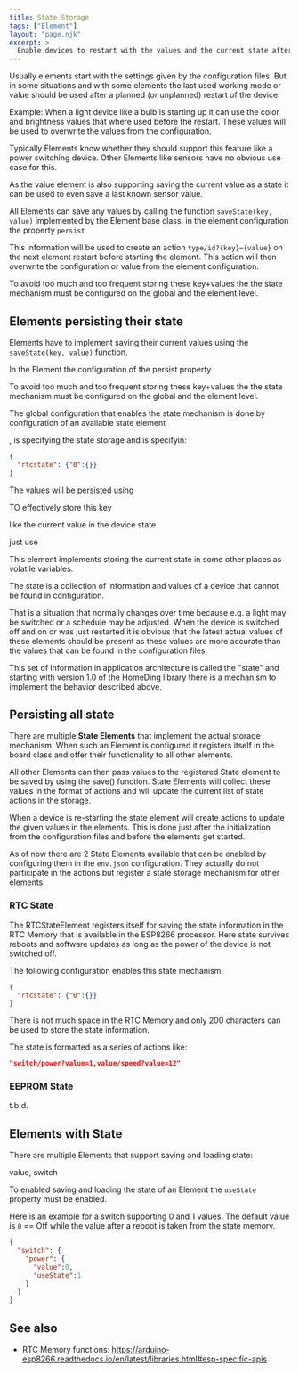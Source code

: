 ```yaml
---
title: State Storage
tags: ["Element"]
layout: "page.njk"
excerpt: >
  Enable devices to restart with the values and the current state after a reboot or deep sleep.
---
```


Usually elements start with the settings given by the configuration files.
But in some situations and with some elements the last used working mode or value should be used
after a planned (or unplanned) restart of the device.

Example: When a light device like a bulb is starting up it can use the color and brightness
values that where used before the restart. These values will be used to overwrite the values
from the configuration.

Typically Elements know whether they should support this feature like a power switching device.
Other Elements like sensors have no obvious use case for this.

As the value element is also supporting saving the current value as a state it can be used to
even save a last known sensor value.

All Elements can save any values by calling the function `saveState(key, value)` implemented by
the Element base class. in the element configuration the property `persist`

This information will be used to create an action `type/id?{key}={value}` on the next element
restart before starting the element. This action will then overwrite the configuration or value
from the element configuration.

To avoid too much and too frequent storing these key+values the the state mechanism
must be configured on the global and the element level.


## Elements persisting their state

Elements have to implement saving their current values using the `saveState(key, value)`
function.

In the Element the configuration of the persist property  

To avoid too much and too frequent storing these key+values the the state mechanism
must be configured on the global and the element level.






The global configuration that enables the state mechanism is done by configuration of an
available state element 

, is specifying the state storage and is specifyin:

``` json
{
  "rtcstate": {"0":{}}
}
```


The values will be persisted using

TO effectively store this key

like the current value in the device state

just use


  This element implements storing the current state in some other places as volatile variables.


The state is a collection of information and values of a device that cannot be found in configuration.


That is a situation that normally changes over time because e.g. a light may be switched or a
schedule may be adjusted.
When the device is switched off and on or was just restarted it is obvious that the latest
actual values of these elements should be present as these values are more accurate than the values
that can be found in the configuration files.

This set of information in application architecture is called the "state"
and starting with version 1.0 of the HomeDing library there is a mechanism
to implement the behavior described above.


## Persisting all state

There are multiple **State Elements** that implement the actual storage mechanism.
When such an Element is configured it registers
itself in the board class and offer their functionality to all other elements.

All other Elements can then pass values to the registered State element to be saved by using the save() function. State Elements will collect these values in the format of actions and will update the current list of state actions in the storage.

When a device is re-starting the state element will create actions to update the given values in the elements.
This is done just after the initialization from the configuration files and before the elements get started.

As of now there are 2 State Elements available that can be enabled by configuring them in the `env.json` configuration.
They actually do not participate in the actions but register a state storage mechanism for other elements.


### RTC State

The RTCStateElement registers itself for saving the state information in the RTC Memory that is available in the ESP8266 processor. Here state survives reboots and software updates as long as the power of the device is not switched off.

The following configuration enables this state mechanism:

``` json
{
  "rtcstate": {"0":{}}
}
```

There is not much space in the RTC Memory and only 200 characters can be used to store the state information.

The state is formatted as a series of actions like:

``` json
"switch/power?value=1,value/speed?value=12"
```

### EEPROM State

t.b.d.


## Elements with State

There are multiple Elements that support saving and loading state:

value, switch


To enabled saving and loading the state of an Element the `useState` property must be enabled.

Here is an example for a switch supporting 0 and 1 values. The default value is `0` == Off while the value after a reboot is taken from the state memory.

``` json
{
  "switch": {
    "power": {
      "value":0,
      "useState":1
    }
  }
}
```

<!-- 
[](https://www.dweet.io/play/)


https://www.balena.io/

https://temboo.com/
https://temboo.com/arduino
https://temboo.com/arduino/others/update-google-spreadsheet


https://alternativeto.net/software/dweet-io/?license=free -->


## See also

* RTC Memory functions: <https://arduino-esp8266.readthedocs.io/en/latest/libraries.html#esp-specific-apis>

